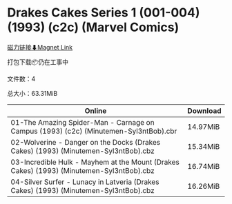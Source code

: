 # Drakes Cakes Series 1 (001-004) (1993) (c2c) (Marvel Comics)

[磁力链接⬇Magnet Link](magnet:?xt=urn:btih:4bbce911a4625338b7a7bc8bcc1d828925947b59&dn=Drakes%20Cakes%20Series%201%20%28001-004%29%20%281993%29%20%28c2c%29%20%28Marvel%20Comics%29)

打包下载📦仍在工事中

文件数：4

总大小：63.31MiB

Online | Download
--- | ---
01-The Amazing Spider-Man - Carnage on Campus (1993) (c2c) (Minutemen-Syl3ntBob).cbr | 14.97MiB
02-Wolverine - Danger on the Docks (Drakes Cakes) (1993) (Minutemen-Syl3ntBob).cbz | 15.34MiB
03-Incredible Hulk - Mayhem at the Mount (Drakes Cakes) (1993) (Minutemen-Syl3ntBob).cbz | 16.74MiB
04-Silver Surfer - Lunacy in Latveria (Drakes Cakes) (1993) (Minutemen-Syl3ntBob).cbz | 16.26MiB